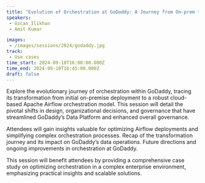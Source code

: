 ```yaml
---
title: "Evolution of Orchestration at GoDaddy: A Journey from On-prem to Cloud-based Single Pane Model"
speakers:
 - Ozcan Ilikhan
 - Amit Kumar

images:
 - /images/sessions/2024/godaddy.jpg 
track:
 - Use cases
time_start: 2024-09-10T16:00:00.000Z
time_end: 2024-09-10T16:45:00.000Z
draft: false
---
```


Explore the evolutionary journey of orchestration within GoDaddy, tracing its transformation from initial on-premise deployment to a robust cloud-based Apache Airflow orchestration model. This session will detail the pivotal shifts in design, organizational decisions, and governance that have streamlined GoDaddy’s Data Platform and enhanced overall governance.

Attendees will gain insights valuable for optimizing Airflow deployments and simplifying complex orchestration processes.
Recap of the transformation journey and its impact on GoDaddy’s data operations.
Future directions and ongoing improvements in orchestration at GoDaddy.

This session will benefit attendees by providing a comprehensive case study on optimizing orchestration in a complex enterprise environment, emphasizing practical insights and scalable solutions.